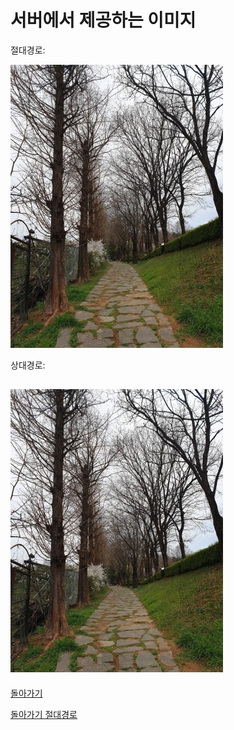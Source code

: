 # 서버에서 제공하는 이미지

절대경로:

![](https://github.com/rainbow1324/testtest/blob/main/%EB%8B%A4%EC%9A%B4%EB%A1%9C%EB%93%9C%20(1).jpg)

상대경로:

![](%EB%8B%A4%EC%9A%B4%EB%A1%9C%EB%93%9C%20(1).jpg)
---

[돌아가기](README.md)

[돌아가기 절대경로](.README.md)
